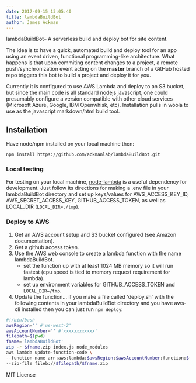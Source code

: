 ```yaml
---
date: 2017-09-15 13:05:40  
title: lambdaBuildBot
author: James Ackman  
---
```


lambdaBuildBot– A serverless build and deploy bot for site content.

The idea is to have a quick, automated build and deploy tool for an app using an event driven, functional programming-like architecture. What happens is that upon commiting content changes to a project, a remote push/synchronization event acting on the **master** branch of a GitHub hosted repo triggers this bot to build a project and deploy it for you. 

Currently it is configured to use AWS Lambda and deploy to an S3 bucket, but since the main code is all standard nodejs javascript, one could presumably configure a version compatible with other cloud services (Microsoft Azure, Google, IBM Openwhisk, etc). Installation pulls in woola to use as the javascript markdown/html build tool. 


## Installation

Have node/npm installed on your local machine then:  

    npm install https://github.com/ackmanlab/lambdaBuildBot.git


### Local testing 

For testing on your local machine, [node-lambda](https://www.npmjs.com/package/node-lambda) is a useful dependency for development. Just follow its directions for making a .env file in your lambdaBuildBot directory and set up keys/values for AWS_ACCESS_KEY_ID, AWS_SECRET_ACCESS_KEY, GITHUB_ACCESS_TOKEN, as well as LOCAL_DIR (`LOCAL_DIR=./tmp`).

### Deploy to AWS

1. Get an AWS account setup and S3 bucket configured (see Amazon documentation).
2. Get a github access token.
3. Use the AWS web console to create a lambda function with the name lambdaBuildBot. 
    * set the function up with at least 1024 MB memory so it will run fastest (cpu speed is tied to memory request requirement for lambda).
    * set up environment variables for GITHUB_ACCESS_TOKEN and `LOCAL_DIR=/tmp`.
4. Update the function... if you make a file called 'deploy.sh' with the following contents in your lambdaBuildBot directory and you have aws-cli installed then you can just run `npm deploy`:  


```bash
#!/bin/bash
awsRegion='' #'us-west-2'
awsAccountNumber='' #'xxxxxxxxxxxx'
filepath=$(pwd)
fname='lambdaBuildBot'
zip -r $fname.zip index.js node_modules
aws lambda update-function-code \
--function-name arn:aws:lambda:$awsRegion:$awsAccountNumber:function:$fname \
--zip-file fileb://$filepath/$fname.zip

```


MIT License